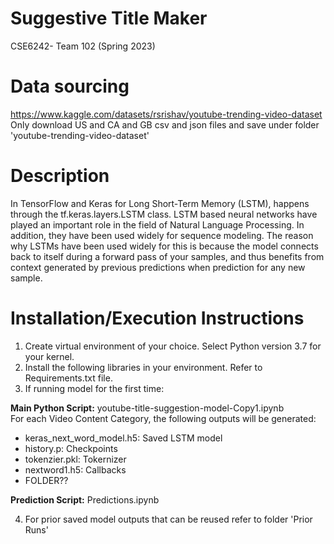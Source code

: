 # Suggestive Title Maker
CSE6242- Team 102 (Spring 2023)

# Data sourcing
https://www.kaggle.com/datasets/rsrishav/youtube-trending-video-dataset <br>
Only download US and CA and GB csv and json files and save under folder 'youtube-trending-video-dataset'

# Description
In TensorFlow and Keras for Long Short-Term Memory (LSTM), happens through the tf.keras.layers.LSTM class. LSTM based neural networks have played an important role in the field of Natural Language Processing. In addition, they have been used widely for sequence modeling. The reason why LSTMs have been used widely for this is because the model connects back to itself during a forward pass of your samples, and thus benefits from context generated by previous predictions when prediction for any new sample.

# Installation/Execution Instructions
1. Create virtual environment of your choice. Select Python version 3.7 for your kernel.
2. Install the following libraries in your environment. Refer to Requirements.txt file.
3. If running model for the first time:

**Main Python Script:** youtube-title-suggestion-model-Copy1.ipynb <br>
For each Video Content Category, the following outputs will be generated: <br>
* keras_next_word_model.h5: Saved LSTM model
* history.p: Checkpoints
* tokenzier.pkl: Tokernizer
* nextword1.h5: Callbacks <br>
* FOLDER??

**Prediction Script:** Predictions.ipynb

4. For prior saved model outputs that can be reused refer to folder 'Prior Runs'

      

